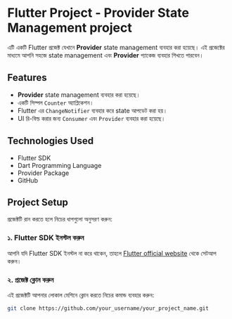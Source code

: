 # Flutter Project - Provider State Management project

এটি একটি Flutter প্রজেক্ট যেখানে **Provider** state management ব্যবহার করা হয়েছে। এই প্রজেক্টের মাধ্যমে আপনি সহজে state management এবং **Provider** প্যাকেজ ব্যবহার শিখতে পারবেন।

## Features
- **Provider** state management ব্যবহার করা হয়েছে।
- একটি সিম্পল `Counter` অ্যাপ্লিকেশন।
- Flutter এর `ChangeNotifier` ব্যবহার করে state আপডেট করা হয়।
- UI রি-বিল্ড করার জন্য `Consumer` এবং `Provider` ব্যবহার করা হয়েছে।

## Technologies Used
- Flutter SDK
- Dart Programming Language
- Provider Package
- GitHub

## Project Setup

প্রজেক্টটি রান করতে হলে নিচের ধাপগুলো অনুসরণ করুন:

### ১. Flutter SDK ইনস্টল করুন
আপনি যদি Flutter SDK ইনস্টল না করে থাকেন, তাহলে [Flutter official website](https://flutter.dev/docs/get-started/install) থেকে সেটআপ করুন।

### ২. প্রজেক্ট ক্লোন করুন
এই প্রজেক্টটি আপনার লোকাল মেশিনে ক্লোন করতে নিচের কমান্ড ব্যবহার করুন:
```bash
git clone https://github.com/your_username/your_project_name.git
